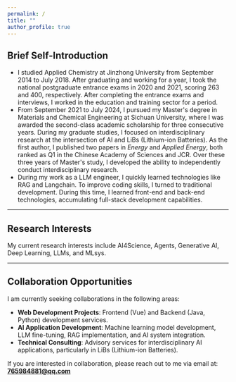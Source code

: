 ```yaml
---
permalink: /
title: ""
author_profile: true
---
```


## Brief Self-Introduction

<ul>
  <li>I studied Applied Chemistry at Jinzhong University from September 2014 to July 2018. After graduating and working for a year, I took the national postgraduate entrance exams in 2020 and 2021, scoring 263 and 400, respectively. After completing the entrance exams and interviews, I worked in the education and training sector for a period.</li>

  <li>From September 2021 to July 2024, I pursued my Master's degree in Materials and Chemical Engineering at Sichuan University, where I was awarded the second-class academic scholarship for three consecutive years. During my graduate studies, I focused on interdisciplinary research at the intersection of AI and LiBs (Lithium-ion Batteries). As the first author, I published two papers in <em>Energy</em> and <em>Applied Energy</em>, both ranked as Q1 in the Chinese Academy of Sciences and JCR. Over these three years of Master's study, I developed the ability to independently conduct interdisciplinary research.</li>

  <li>During my work as a LLM engineer, I quickly learned technologies like RAG and Langchain. To improve coding skills, I turned to traditional development. During this time, I learned front-end and back-end technologies, accumulating full-stack development capabilities.</li>
</ul>

---

## Research Interests

My current research interests include AI4Science, Agents, Generative AI, Deep Learning, LLMs, and MLsys.


---

## Collaboration Opportunities

I am currently seeking collaborations in the following areas:

<ul>
  <li><strong>Web Development Projects</strong>: Frontend (Vue) and Backend (Java, Python) development services.</li>

  <li><strong>AI Application Development</strong>: Machine learning model development, LLM fine-tuning, RAG implementation, and AI system integration.</li>
  
  <li><strong>Technical Consulting</strong>: Advisory services for interdisciplinary AI applications, particularly in LiBs (Lithium-ion Batteries).</li>
</ul>

If you are interested in collaboration, please reach out to me via email at: <strong>765984881@qq.com</strong>